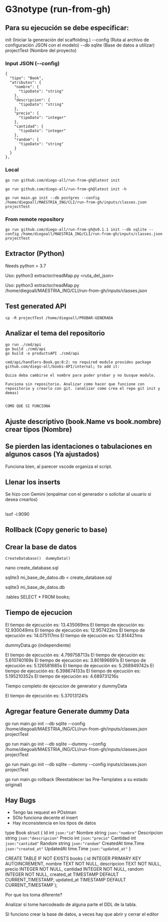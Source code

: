 # G3notype (run-from-gh)

## Para su ejecución se debe especificar:

init       (Iniciar la generación del scaffolding.)
--config  (Ruta al archivo de configuración JSON con el modelo)
--db sqlite  (Base de datos a utilizar)
projectTest  (Nombre del proyecto)

### Input JSON (--config)

    {
      "tipo": "Book",
      "atributos": {
        "nombre": {
          "tipoDato": "string"
        },
        "descripcion": {
          "tipoDato": "string"
        },
        "precio": {
          "tipoDato": "integer"
        },
        "cantidad": {
          "tipoDato": "integer"
        },
        "random": {
          "tipoDato": "string"
        }
      }
    },


### Local

    go run github.com/diego-all/run-from-gh@latest init

    go run github.com/diego-all/run-from-gh@latest init -h

    go run main.go init --db postgres --config /home/diegoall/MAESTRIA_ING/CLI/run-from-gh/inputs/classes.json projectTest


### From remote repository

    go run github.com/diego-all/run-from-gh@v0.1.1 init --db sqlite --config /home/diegoall/MAESTRIA_ING/CLI/run-from-gh/inputs/classes.json projectTest


## Extractor (Python)

  Needs python > 3.7

  Uso: python3 extractor/readMap.py <ruta_del_json>

  Uso: python3 extractor/readMap.py /home/diegoall/MAESTRIA_ING/CLI/run-from-gh/inputs/classes.json


## Test generated API

    cp -R projectTest /home/diegoall/PROBAR-GENERADA


## Analizar el tema del repositorio

    go run ./cmd/api
    go build ./cmd/api
    go build -o productsAPI ./cmd/api

    cmd/api/handlers-Book.go:8:2: no required module provides package github.com/diego-all/books-API/internal; to add it:

    Quiza deba cambirse el nombre para poder probar y no busque modulo.

    Funciona sin repositorio. Analizar como hacer que funcione con repositorio y crearlo con git. (analizar como crea el repo git init y demas)


    COMO QUE SI FUNCIONA

## Ajuste descriptivo (book.Name vs book.nombre) crear tipos (Nombre)


## Se pierden las identaciones o tabulaciones en algunos casos (Ya ajustados)
Funciona bien, al parecer vscode organiza el script.


## Llenar los inserts

  Se hizo con Gemini (enpalmar con el generador o solicitar al usuario si desea crearlos)


## 


## 

lsof -i:9090


## Rollback (Copy generic to base)


## Crear la base de datos


	CreateDatabase()  dummyData()

  nano create_database.sql


  sqlite3 mi_base_de_datos.db < create_database.sql

  sqlite3 mi_base_de_datos.db

  .tables
  SELECT * FROM books;



## Tiempo de ejecucion

  El tiempo de ejecución es: 13.435069ms
  El tiempo de ejecución es: 12.930049ms
  El tiempo de ejecución es: 12.957422ms
  El tiempo de ejecución es: 14.075117ms
  El tiempo de ejecución es: 12.814421ms


  dummyData.go (independiente)

  El tiempo de ejecución es: 4.799758713s
  El tiempo de ejecución es: 5.610740169s
  El tiempo de ejecución es: 3.801896691s
  El tiempo de ejecución es: 5.126581685s
  El tiempo de ejecución es: 5.268949742s
  El tiempo de ejecución es: 6.398674133s
  El tiempo de ejecución es: 5.195210352s
  El tiempo de ejecución es: 4.689731216s



  Tiempo completo de ejecucion de generator y dummyData

  El tiempo de ejecución es: 5.370131241s


## Agregar feature Generate dummy Data

  go run main.go init --db sqlite --config /home/diegoall/MAESTRIA_ING/CLI/run-from-gh/inputs/classes.json projectTest

  go run main.go init --db sqlite --dummy --config /home/diegoall/MAESTRIA_ING/CLI/run-from-gh/inputs/classes.json projectTest

  go run main.go init --db sqlite --dummy --config inputs/classes.json projectTest

  go run main.go rollback   (Reestablecer las Pre-Templates a su estado original)



## Hay Bugs

 - Tengo las request en POstman 
 - SOlo funciona decente el insert
 - Hay inconsistencia en los tipos de datos


 type Book struct {
 	Id	int	`json:"id"`
	Nombre	string	`json:"nombre"`
	Descripcion	string	`json:"descripcion"`
	Precio	int	`json:"precio"`
	Cantidad	int	`json:"cantidad"`
	Random	string	`json:"random"`
	CreatedAt   time.Time `json:"created_at"`
 	UpdatedAt   time.Time `json:"updated_at"`
}

CREATE TABLE IF NOT EXISTS books (
    id INTEGER PRIMARY KEY AUTOINCREMENT,
    nombre TEXT NOT NULL,
    descripcion TEXT NOT NULL,
    precio INTEGER NOT NULL,
    cantidad INTEGER NOT NULL,
    random INTEGER NOT NULL,
    created_at TIMESTAMP DEFAULT CURRENT_TIMESTAMP,
    updated_at TIMESTAMP DEFAULT CURRENT_TIMESTAMP
);


Por que los toma diferente?

Analizar si tome harcodeado de alguna parte el DDL de la tabla.


SI funciono crear la base de datos, a veces hay que abrir y cerrar el editor